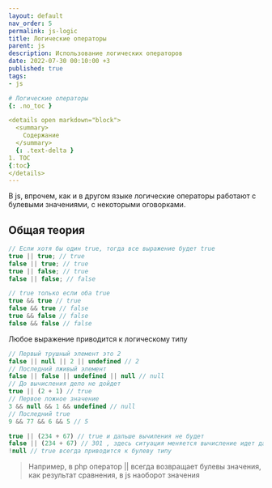 ```yaml
---
layout: default
nav_order: 5
permalink: js-logic
title: Логические операторы
parent: js
description: Использование логических операторов
date: 2022-07-30 00:10:00 +3
published: true
tags:
- js

# Логические операторы
{: .no_toc }

<details open markdown="block">
  <summary>
    Содержание
  </summary>
  {: .text-delta }
1. TOC
{:toc}
</details>
---
```


В js, впрочем, как и в другом языке логические операторы работают с булевыми значениями, с некоторыми оговорками.

## Общая теория

```javascript
// Если хотя бы один true, тогда все выражение будет true
true || true; // true
false || true; // true
true || false; // true
false || false; // false

// true только если оба true
true && true // true
false && true // false
true && false // false
false && false // false
```
Любое выражение приводится к логическому типу

```javascript
// Первый трушный элемент это 2
false || null || 2 || undefined // 2
// Последний лживый элемент
false || false || undefined || null // null
// До вычисления дело не дойдет
true || (2 + 1) // true
// Первое ложное значение
3 && null && 1 && undefined // null
// Последний true
9 && 77 && 6 && 5 // 5
```

```javascript
true || (234 + 67) // true и дальше вычиления не будет
false || (234 + 67) // 301 , здесь ситуация меняется вычисление идет дальше
!null // true всегда приводится к булеву типу
```


> Например, в php оператор || всегда возвращает булевы значения, как результат сравнения, в js наоборот значения
